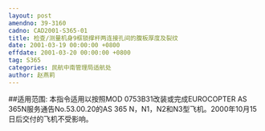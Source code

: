 ```yaml
---
layout: post
amendno: 39-3160
cadno: CAD2001-S365-01
title: 检查/测量机身9框锁撑杆两连接孔间的腹板厚度及裂纹
date: 2001-03-19 00:00:00 +0800
effdate: 2001-03-20 00:00:00 +0800
tag: S365
categories: 民航中南管理局适航处
author: 赵燕莉
---
```


##适用范围:
本指令适用以按照MOD 0753B31改装或完成EUROCOPTER AS 365N服务通告No.53.00.20的AS 365 N，N1，N2和N3型飞机。2000年10月15日后交付的飞机不受影响。

